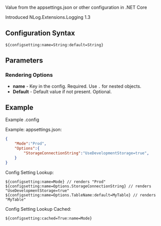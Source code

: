 Value from the appsettings.json or other configuration in .NET Core

Introduced NLog.Extensions.Logging 1.3

## Configuration Syntax
```
${configsetting:name=String:default=String}
```

## Parameters

### Rendering Options

* **name** - Key in the config. Required. Use `.` for nested objects.
* **Default** - Default value if not present. Optional.

## Example

Example .config

Example: appsettings.json:

```json
{
    "Mode":"Prod",
    "Options":{
        "StorageConnectionString":"UseDevelopmentStorage=true",
    }
}
```


Config Setting Lookup:

```
${configsetting:name=Mode} // renders "Prod"
${configsetting:name=Options.StorageConnectionString} // renders "UseDevelopmentStorage=true"
${configsetting:name=Options.TableName:default=MyTable} // renders "MyTable"
```   

Config Setting Lookup Cached:

```
${configsetting:cached=True:name=Mode}
```